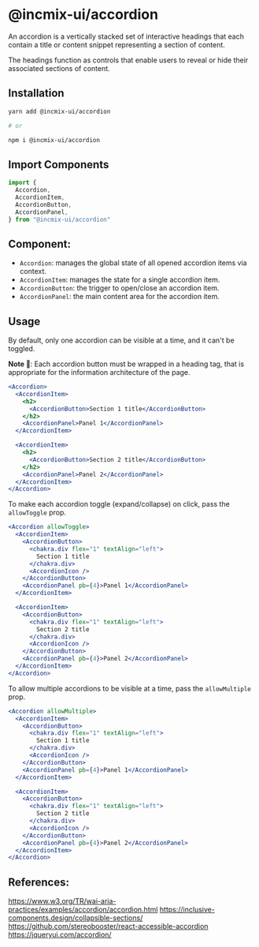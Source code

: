 # @incmix-ui/accordion

An accordion is a vertically stacked set of interactive headings that each
contain a title or content snippet representing a section of content.

The headings function as controls that enable users to reveal or hide their
associated sections of content.

## Installation

```sh
yarn add @incmix-ui/accordion

# or

npm i @incmix-ui/accordion
```

## Import Components

```jsx
import {
  Accordion,
  AccordionItem,
  AccordionButton,
  AccordionPanel,
} from "@incmix-ui/accordion"
```

## Component:

- `Accordion`: manages the global state of all opened accordion items via
  context.
- `AccordionItem`: manages the state for a single accordion item.
- `AccordionButton`: the trigger to open/close an accordion item.
- `AccordionPanel`: the main content area for the accordion item.

## Usage

By default, only one accordion can be visible at a time, and it can't be
toggled.

**Note 🚨**: Each accordion button must be wrapped in a heading tag, that is
appropriate for the information architecture of the page.

```jsx
<Accordion>
  <AccordionItem>
    <h2>
      <AccordionButton>Section 1 title</AccordionButton>
    </h2>
    <AccordionPanel>Panel 1</AccordionPanel>
  </AccordionItem>

  <AccordionItem>
    <h2>
      <AccordionButton>Section 2 title</AccordionButton>
    </h2>
    <AccordionPanel>Panel 2</AccordionPanel>
  </AccordionItem>
</Accordion>
```

To make each accordion toggle (expand/collapse) on click, pass the `allowToggle`
prop.

```jsx
<Accordion allowToggle>
  <AccordionItem>
    <AccordionButton>
      <chakra.div flex="1" textAlign="left">
        Section 1 title
      </chakra.div>
      <AccordionIcon />
    </AccordionButton>
    <AccordionPanel pb={4}>Panel 1</AccordionPanel>
  </AccordionItem>

  <AccordionItem>
    <AccordionButton>
      <chakra.div flex="1" textAlign="left">
        Section 2 title
      </chakra.div>
      <AccordionIcon />
    </AccordionButton>
    <AccordionPanel pb={4}>Panel 2</AccordionPanel>
  </AccordionItem>
</Accordion>
```

To allow multiple accordions to be visible at a time, pass the `allowMultiple`
prop.

```jsx
<Accordion allowMultiple>
  <AccordionItem>
    <AccordionButton>
      <chakra.div flex="1" textAlign="left">
        Section 1 title
      </chakra.div>
      <AccordionIcon />
    </AccordionButton>
    <AccordionPanel pb={4}>Panel 1</AccordionPanel>
  </AccordionItem>

  <AccordionItem>
    <AccordionButton>
      <chakra.div flex="1" textAlign="left">
        Section 2 title
      </chakra.div>
      <AccordionIcon />
    </AccordionButton>
    <AccordionPanel pb={4}>Panel 2</AccordionPanel>
  </AccordionItem>
</Accordion>
```

## References:

https://www.w3.org/TR/wai-aria-practices/examples/accordion/accordion.html
https://inclusive-components.design/collapsible-sections/
https://github.com/stereobooster/react-accessible-accordion
https://jqueryui.com/accordion/
